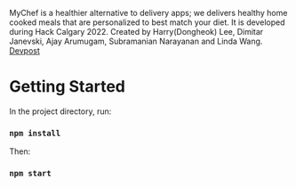 MyChef is a healthier alternative to delivery apps; we delivers healthy home cooked meals that are personalized to best match your diet. It is developed during Hack Calgary 2022. Created by Harry(Dongheok) Lee, Dimitar Janevski, Ajay Arumugam, Subramanian Narayanan and Linda Wang. [Devpost](https://devpost.com/software/mychef-yo1d4j)

# Getting Started
In the project directory, run:

### `npm install`

Then:

### `npm start`

